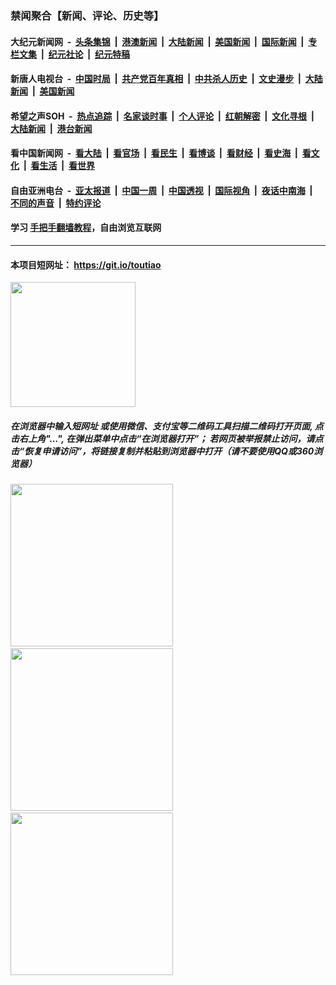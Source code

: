 ### 禁闻聚合【新闻、评论、历史等】

#### 大纪元新闻网 &nbsp;-&nbsp; [头条集锦](indexes/E头条集锦.md?t=02270002) &nbsp;|&nbsp; [港澳新闻](indexes/E港澳新闻.md?t=02270002)  &nbsp;|&nbsp; [大陆新闻](indexes/E大陆新闻.md?t=02270002) &nbsp;|&nbsp; [美国新闻](indexes/E美国新闻.md?t=02270002) &nbsp;|&nbsp; [国际新闻](indexes/E国际新闻.md?t=02270002) &nbsp;|&nbsp; [专栏文集](indexes/E专栏文集.md?t=02270002) &nbsp;|&nbsp; [纪元社论](indexes/E纪元社论.md?t=02270002) &nbsp;|&nbsp; [纪元特稿](indexes/E纪元特稿.md?t=02270002) 

#### 新唐人电视台 &nbsp;-&nbsp; [中国时局](indexes/N中国时局.md?t=02270002) &nbsp;|&nbsp; [共产党百年真相](indexes/N共产党百年真相.md?t=02270002) &nbsp;|&nbsp; [中共杀人历史](indexes/N中共杀人历史.md?t=02270002) &nbsp;|&nbsp; [文史漫步](indexes/N文史漫步.md?t=02270002) &nbsp;|&nbsp; [大陆新闻](indexes/N大陆新闻.md?t=02270002) &nbsp;|&nbsp; [美国新闻](indexes/N美国新闻.md?t=02270002)

#### 希望之声SOH &nbsp;-&nbsp; [热点追踪](indexes/H热点追踪.md?t=02270002) &nbsp;|&nbsp; [名家谈时事](indexes/H名家谈时事.md?t=02270002) &nbsp;|&nbsp; [个人评论](indexes/H个人评论.md?t=02270002)  &nbsp;|&nbsp; [红朝解密](indexes/H红朝解密.md?t=02270002) &nbsp;|&nbsp; [文化寻根](indexes/H文化寻根.md?t=02270002) &nbsp;|&nbsp; [大陆新闻](indexes/H大陆新闻.md?t=02270002) &nbsp;|&nbsp; [港台新闻](indexes/H港台新闻.md?t=02270002)

#### 看中国新闻网 &nbsp;-&nbsp; [看大陆](indexes/S看大陆.md?t=02270002) &nbsp;|&nbsp; [看官场](indexes/S看官场.md?t=02270002) &nbsp;|&nbsp; [看民生](indexes/S看民生.md?t=02270002)  &nbsp;|&nbsp; [看博谈](indexes/S看博谈.md?t=02270002) &nbsp;|&nbsp; [看财经](indexes/S看财经.md?t=02270002) &nbsp;|&nbsp; [看史海](indexes/S看史海.md?t=02270002) &nbsp;|&nbsp; [看文化](indexes/S看文化.md?t=02270002) &nbsp;|&nbsp; [看生活](indexes/S看生活.md?t=02270002) &nbsp;|&nbsp; [看世界](indexes/S看世界.md?t=02270002)

#### 自由亚洲电台 &nbsp;-&nbsp; [亚太报道](indexes/R亚太报道.md?t=02270002) &nbsp;|&nbsp; [中国一周](indexes/R中国一周.md?t=02270002) &nbsp;|&nbsp; [中国透视](indexes/R中国透视.md?t=02270002)  &nbsp;|&nbsp; [国际视角](indexes/R国际视角.md?t=02270002) &nbsp;|&nbsp; [夜话中南海](indexes/R夜话中南海.md?t=02270002) &nbsp;|&nbsp; [不同的声音](indexes/R不同的声音.md?t=02270002) &nbsp;|&nbsp; [特约评论](indexes/R特约评论.md?t=02270002)

#### 学习 [手把手翻墙教程](https://github.com/gfw-breaker/guides/wiki)，自由浏览互联网

----

#### 本项目短网址： https://git.io/toutiao
<img src="https://raw.githubusercontent.com/gfw-breaker/banned-news/master/scripts/img/qr.png" width="200px"/>  

##### 在浏览器中输入短网址 或使用微信、支付宝等二维码工具扫描二维码打开页面, 点击右上角"...", 在弹出菜单中点击“在浏览器打开”； 若网页被举报禁止访问，请点击“恢复申请访问”，将链接复制并粘贴到浏览器中打开（请不要使用QQ或360浏览器）

<img src="https://raw.githubusercontent.com/gfw-breaker/banned-news/master/scripts/img/1.png" width="260px"/> &nbsp; <img src="https://raw.githubusercontent.com/gfw-breaker/banned-news/master/scripts/img/2.png" width="260px"/> &nbsp; <img src="https://raw.githubusercontent.com/gfw-breaker/banned-news/master/scripts/img/3.png" width="260px"/>
